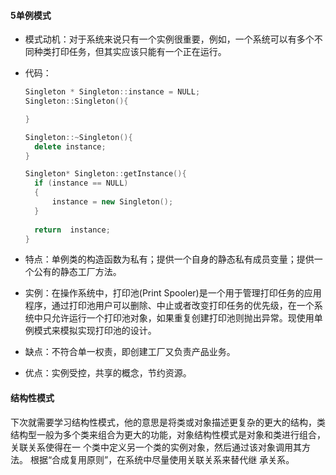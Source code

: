 #### 5单例模式

* 模式动机：对于系统来说只有一个实例很重要，例如，一个系统可以有多个不同种类打印任务，但其实应该只能有一个正在运行。

* 代码：

  ```C++
  Singleton * Singleton::instance = NULL;
  Singleton::Singleton(){
  
  }
  
  Singleton::~Singleton(){
  	delete instance;
  }
  
  Singleton* Singleton::getInstance(){
  	if (instance == NULL)
  	{
  		instance = new Singleton();
  	}
  	
  	return  instance;
  }
  ```

* 特点：单例类的构造函数为私有；提供一个自身的静态私有成员变量；提供一个公有的静态工厂方法。

* 实例：在操作系统中，打印池(Print Spooler)是一个用于管理打印任务的应用程序，通过打印池用户可以删除、中止或者改变打印任务的优先级，在一个系统中只允许运行一个打印池对象，如果重复创建打印池则抛出异常。现使用单例模式来模拟实现打印池的设计。

* 缺点：不符合单一权责，即创建工厂又负责产品业务。

* 优点：实例受控，共享的概念，节约资源。

#### 结构性模式

下次就需要学习结构性模式，他的意思是将类或对象描述更复杂的更大的结构，类结构型一般为多个类来组合为更大的功能，对象结构性模式是对象和类进行组合，关联关系使得在一 个类中定义另一个类的实例对象，然后通过该对象调用其方法。 根据“合成复用原则”，在系统中尽量使用关联关系来替代继 承关系。
